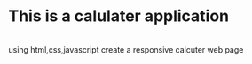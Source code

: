 # This is a calulater application 
<br>
using html,css,javascript create a responsive calcuter web page 